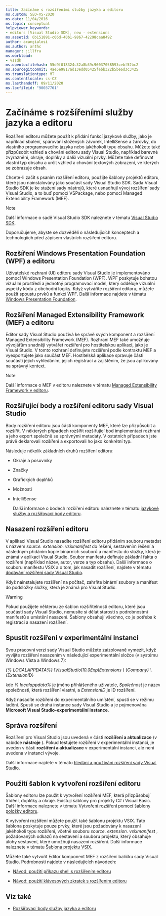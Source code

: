 ```yaml
---
title: Začínáme s rozšířeními služby jazyka a editoru
ms.custom: SEO-VS-2020
ms.date: 11/04/2016
ms.topic: conceptual
helpviewer_keywords:
- editors [Visual Studio SDK], new - extensions
ms.assetid: 6b151891-c06d-40b1-9867-42298caa8492
author: acangialosi
ms.author: anthc
manager: jillfra
ms.workload:
- vssdk
ms.openlocfilehash: 55d9f018324c32a8b39c96037058593cebf52bc2
ms.sourcegitcommit: 4ae5e9817ad13edd05425febb322b5be6d3c3425
ms.translationtype: MT
ms.contentlocale: cs-CZ
ms.lasthandoff: 09/11/2020
ms.locfileid: "90037761"
---
```

# <a name="get-started-with-language-service-and-editor-extensions"></a>Začínáme s rozšířeními služby jazyka a editoru

Rozšíření editoru můžete použít k přidání funkcí jazykové služby, jako je například sbalení, spárování složených závorek, IntelliSense a žárovky, do vlastního programovacího jazyka nebo jakéhokoli typu obsahu. Můžete také přizpůsobit vzhled a chování editoru sady Visual Studio, například barevné zvýraznění, okraje, doplňky a další vizuální prvky. Můžete také definovat vlastní typ obsahu a určit vzhled a chování textových zobrazení, ve kterých se zobrazuje obsah.

 Chcete-li začít s psaním rozšíření editoru, použijte šablony projektů editoru, které jsou nainstalovány jako součást sady Visual Studio SDK. Sada Visual Studio SDK je ke stažení sady nástrojů, které usnadňují vývoj rozšíření sady Visual Studio, a to buď pomocí VSPackage, nebo pomocí Managed Extensibility Framework (MEF).

> [!NOTE]
> Další informace o sadě Visual Studio SDK naleznete v tématu [Visual Studio SDK](../extensibility/visual-studio-sdk.md).

 Doporučujeme, abyste se dozvěděli o následujících konceptech a technologiích před zápisem vlastních rozšíření editoru.

## <a name="the-windows-presentation-foundation-wpf-and-editor-extensions"></a>Rozšíření Windows Presentation Foundation (WPF) a editoru

 Uživatelské rozhraní (UI) editoru sady Visual Studio je implementováno pomocí Windows Presentation Foundation (WPF). WPF poskytuje bohatou vizuální prostředí a jednotný programovací model, který odděluje vizuální aspekty kódu z obchodní logiky. Když vytváříte rozšíření editoru, můžete použít spoustu prvků a funkcí WPF. Další informace najdete v tématu [Windows Presentation Foundation](/dotnet/framework/wpf/index).

## <a name="the-managed-extensibility-framework-mef-and-editor-extensions"></a>Rozšíření Managed Extensibility Framework (MEF) a editoru

 Editor sady Visual Studio používá ke správě svých komponent a rozšíření Managed Extensibility Framework (MEF). Rozhraní MEF také umožňuje vývojářům snadněji vytvářet rozšíření pro hostitelskou aplikaci, jako je Visual Studio. V tomto rozhraní definujete rozšíření podle kontraktu MEF a vyexportujete jako součást MEF. Hostitelská aplikace spravuje části součásti jejich vyhledáním, jejich registrací a zajištěním, že jsou aplikovány na správný kontext.

> [!NOTE]
> Další informace o MEF v editoru naleznete v tématu [Managed Extensibility Framework v editoru](../extensibility/managed-extensibility-framework-in-the-editor.md).

## <a name="visual-studio-editor-extension-points-and-extensions"></a>Rozšiřující body a rozšíření editoru sady Visual Studio

 Body rozšíření editoru jsou části komponenty MEF, které lze přizpůsobit a rozšířit. V některých případech rozšířit rozšiřující bod implementací rozhraní a jeho export společně se správnými metadaty. V ostatních případech jste právě deklarovali rozšíření a exportovali ho jako konkrétní typ.

 Následuje několik základních druhů rozšíření editoru:

- Okraje a posuvníky

- Značky

- Grafických doplňků

- Možnosti

- IntelliSense

  Další informace o bodech rozšíření editoru naleznete v tématu [jazykové služby a rozšiřovací body editoru](../extensibility/language-service-and-editor-extension-points.md).

## <a name="deploying-editor-extensions"></a>Nasazení rozšíření editoru

 V aplikaci Visual Studio nasadíte rozšíření editoru přidáním souboru metadat s názvem *source. extension. vsixmanifest* do řešení, sestavením řešení a následným přidáním kopie binárních souborů a manifestu do složky, která je známá v aplikaci Visual Studio. Soubor manifestu definuje základní fakta o rozšíření (například název, autor, verze a typ obsahu). Další informace o souboru manifestu VSIX a o tom, jak nasadit rozšíření, najdete v tématu [dodávání rozšíření sady Visual Studio](../extensibility/shipping-visual-studio-extensions.md).

 Když nainstalujete rozšíření na počítač, zahrňte binární soubory a manifest do podsložky složky, která je známá pro Visual Studio.

> [!WARNING]
> Pokud použijete některou ze šablon rozšiřitelnosti editoru, které jsou součástí sady Visual Studio, nemusíte si dělat starosti s podrobnostmi manifestů a umístění nasazení. Šablony obsahují všechno, co je potřeba k registraci a nasazení rozšíření.

## <a name="run-extensions-in-the-experimental-instance"></a>Spustit rozšíření v experimentální instanci

 Svou pracovní verzi sady Visual Studio můžete zaizolovaně vymezit, když vyvíjíte rozšíření nasazením v následující experimentální složce (v systému Windows Vista a Windows 7):

 *{% LOCALAPPDATA%} \VisualStudio\10.0Exp\Extensions \\ {Company} \\ {ExtensionID}*

 kde *% localappdata%* je jméno přihlášeného uživatele, *Společnost* je název společnosti, která rozšíření vlastní, a *ExtensionID* je ID rozšíření.

 Když nasadíte rozšíření do experimentálního umístění, spustí se v režimu ladění. Spustí se druhá instance sady Visual Studio a je pojmenována **Microsoft Visual Studio-experimentální instance**.

## <a name="manage-extensions"></a>Správa rozšíření

 Rozšíření pro Visual Studio jsou uvedená v části **rozšíření a aktualizace** (v nabídce **nástroje** ). Pokud testujete rozšíření v experimentální instanci, je uveden v části **rozšíření a aktualizace** v experimentální instanci, ale není uvedena v instanci vývoje.

 Další informace najdete v tématu [hledání a používání rozšíření sady Visual Studio](../ide/finding-and-using-visual-studio-extensions.md).

## <a name="use-templates-to-create-editor-extensions"></a>Použití šablon k vytvoření rozšíření editoru

 Šablony editoru lze použít k vytvoření rozšíření MEF, která přizpůsobují třídění, doplňky a okraje. Existují šablony pro projekty C# i Visual Basic. Další informace naleznete v tématu [Vytvoření rozšíření pomocí šablony položky editoru](../extensibility/creating-an-extension-with-an-editor-item-template.md).

 K vytvoření rozšíření můžete použít také šablonu projektu VSIX. Tato šablona poskytuje pouze prvky, které jsou požadovány k nasazení jakéhokoli typu rozšíření, včetně souboru *source. extension. vsixmanifest* , požadovaných odkazů na sestavení a souboru projektu, který obsahuje úlohy sestavení, které umožňují nasazení rozšíření. Další informace naleznete v tématu [Šablona projektu VSIX](../extensibility/vsix-project-template.md).

 Můžete také vytvořit Editor komponent MEF z rozšíření balíčku sady Visual Studio. Podrobnosti najdete v následujících návodech:

- [Návod: použití příkazu shell s rozšířením editoru](../extensibility/walkthrough-using-a-shell-command-with-an-editor-extension.md)

- [Návod: použití klávesových zkratek s rozšířením editoru](../extensibility/walkthrough-using-a-shortcut-key-with-an-editor-extension.md)

## <a name="see-also"></a>Viz také

- [Rozšiřovací body služby jazyka a editoru](../extensibility/language-service-and-editor-extension-points.md)
